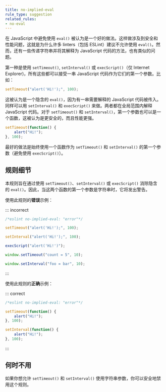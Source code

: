 ```yaml
---
title: no-implied-eval
rule_type: suggestion
related_rules:
- no-eval
---
```


在 JavaScript 中避免使用 `eval()` 被认为是一个好的做法。这样做涉及到安全和性能问题，这就是为什么许多 linters（包括 ESLint）建议不允许使用 `eval()`。然而，还有一些传递字符串并将其解释为 JavaScript 代码的方法，也有类似的问题。

第一种是使用 `setTimeout()`, `setInterval()` 或 `execScript()`（仅 Internet Explorer)，所有这些都可以接受一串 JavaScript 代码作为它们的第一个参数。比如：

```js
setTimeout("alert('Hi!');", 100);
```

这被认为是一个隐含的 `eval()`，因为有一串需要解释的 JavaScript 代码被传入。同样可以用 `setInterval()` 和 `execScript()` 来做。两者都在全局范围内解释 JavaScript 代码。对于 `setTimeout()` 和 `setInterval()`，第一个参数也可以是一个函数，这被认为是更安全的，而且性能更强。

```js
setTimeout(function() {
    alert("Hi!");
}, 100);
```

最好的做法是始终使用一个函数作为 `setTimeout()` 和 `setInterval()` 的第一个参数（避免使用 `execScript()`）。

## 规则细节

本规则旨在通过使用 `setTimeout()`、`setInterval()` 或 `execScript()` 消除隐含的 `eval()`。因此，当这两个函数的第一个参数是字符串时，它将发出警告。

使用此规则的**错误**示例：

::: incorrect

```js
/*eslint no-implied-eval: "error"*/

setTimeout("alert('Hi!');", 100);

setInterval("alert('Hi!');", 100);

execScript("alert('Hi!')");

window.setTimeout("count = 5", 10);

window.setInterval("foo = bar", 10);
```

:::

使用此规则的**正确**示例：

::: correct

```js
/*eslint no-implied-eval: "error"*/

setTimeout(function() {
    alert("Hi!");
}, 100);

setInterval(function() {
    alert("Hi!");
}, 100);
```

:::

## 何时不用

如果你想允许 `setTimeout()` 和 `setInterval()` 使用字符串参数，你可以安全地禁用这个规则。
